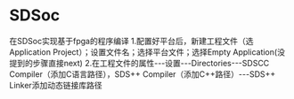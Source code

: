 # SDSoc
在SDSoc实现基于fpga的程序编译
1.配置好平台后，新建工程文件（选Application Project）；设置文件名；选择平台文件；选择Empty Application(没提到的步骤直接next)
2.在工程文件的属性---设置---Directories---SDSCC Compiler（添加C语言路径），SDS++ Compiler（添加C++路径）---SDS++ Linker添加动态链接库路径

